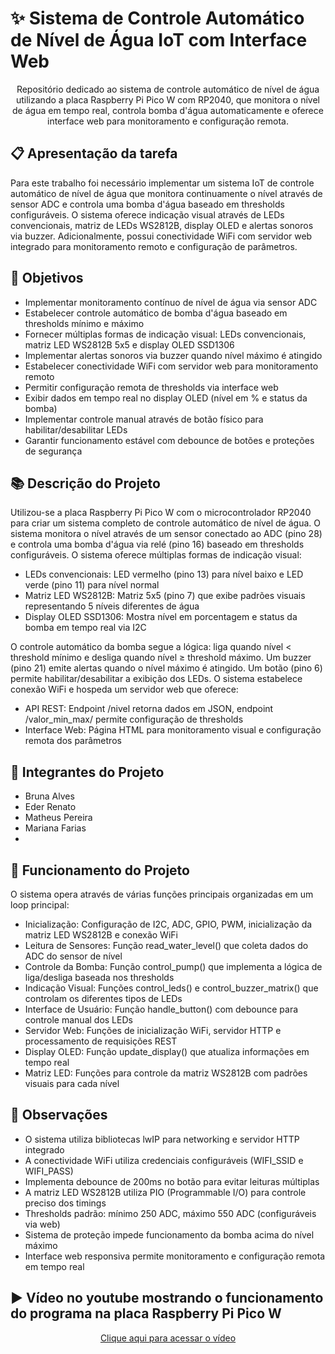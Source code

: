 # ✨ Sistema de Controle Automático de Nível de Água IoT com Interface Web
<p align="center"> Repositório dedicado ao sistema de controle automático de nível de água utilizando a placa Raspberry Pi Pico W com RP2040, que monitora o nível de água em tempo real, controla bomba d'água automaticamente e oferece interface web para monitoramento e configuração remota.</p>

## :clipboard: Apresentação da tarefa
Para este trabalho foi necessário implementar um sistema IoT de controle automático de nível de água que monitora continuamente o nível através de sensor ADC e controla uma bomba d'água baseado em thresholds configuráveis. O sistema oferece indicação visual através de LEDs convencionais, matriz de LEDs WS2812B, display OLED e alertas sonoros via buzzer. Adicionalmente, possui conectividade WiFi com servidor web integrado para monitoramento remoto e configuração de parâmetros.

## :dart: Objetivos

- Implementar monitoramento contínuo de nível de água via sensor ADC
- Estabelecer controle automático de bomba d'água baseado em thresholds mínimo e máximo
- Fornecer múltiplas formas de indicação visual: LEDs convencionais, matriz LED WS2812B 5x5 e display OLED SSD1306
- Implementar alertas sonoros via buzzer quando nível máximo é atingido
- Estabelecer conectividade WiFi com servidor web para monitoramento remoto
- Permitir configuração remota de thresholds via interface web
- Exibir dados em tempo real no display OLED (nível em % e status da bomba)
- Implementar controle manual através de botão físico para habilitar/desabilitar LEDs
- Garantir funcionamento estável com debounce de botões e proteções de segurança

## :books: Descrição do Projeto
Utilizou-se a placa Raspberry Pi Pico W com o microcontrolador RP2040 para criar um sistema completo de controle automático de nível de água. O sistema monitora o nível através de um sensor conectado ao ADC (pino 28) e controla uma bomba d'água via relé (pino 16) baseado em thresholds configuráveis.
O sistema oferece múltiplas formas de indicação visual:

- LEDs convencionais: LED vermelho (pino 13) para nível baixo e LED verde (pino 11) para nível normal
- Matriz LED WS2812B: Matriz 5x5 (pino 7) que exibe padrões visuais representando 5 níveis diferentes de água
- Display OLED SSD1306: Mostra nível em porcentagem e status da bomba em tempo real via I2C

O controle automático da bomba segue a lógica: liga quando nível < threshold mínimo e desliga quando nível ≥ threshold máximo. Um buzzer (pino 21) emite alertas quando o nível máximo é atingido. Um botão (pino 6) permite habilitar/desabilitar a exibição dos LEDs.
O sistema estabelece conexão WiFi e hospeda um servidor web que oferece:

- API REST: Endpoint /nivel retorna dados em JSON, endpoint /valor_min_max/ permite configuração de thresholds
- Interface Web: Página HTML para monitoramento visual e configuração remota dos parâmetros

## :walking: Integrantes do Projeto
- Bruna Alves
- Eder Renato 
- Matheus Pereira
- Mariana Farias
- 
## :bookmark_tabs: Funcionamento do Projeto
O sistema opera através de várias funções principais organizadas em um loop principal:

- Inicialização: Configuração de I2C, ADC, GPIO, PWM, inicialização da matriz LED WS2812B e conexão WiFi
- Leitura de Sensores: Função read_water_level() que coleta dados do ADC do sensor de nível
- Controle da Bomba: Função control_pump() que implementa a lógica de liga/desliga baseada nos thresholds
- Indicação Visual: Funções control_leds() e control_buzzer_matrix() que controlam os diferentes tipos de LEDs
- Interface de Usuário: Função handle_button() com debounce para controle manual dos LEDs
- Servidor Web: Funções de inicialização WiFi, servidor HTTP e processamento de requisições REST
- Display OLED: Função update_display() que atualiza informações em tempo real
- Matriz LED: Funções para controle da matriz WS2812B com padrões visuais para cada nível

## :eyes: Observações

- O sistema utiliza bibliotecas lwIP para networking e servidor HTTP integrado
- A conectividade WiFi utiliza credenciais configuráveis (WIFI_SSID e WIFI_PASS)
- Implementa debounce de 200ms no botão para evitar leituras múltiplas
- A matriz LED WS2812B utiliza PIO (Programmable I/O) para controle preciso dos timings
- Thresholds padrão: mínimo 250 ADC, máximo 550 ADC (configuráveis via web)
- Sistema de proteção impede funcionamento da bomba acima do nível máximo
- Interface web responsiva permite monitoramento e configuração remota em tempo real

## :arrow_forward: Vídeo no youtube mostrando o funcionamento do programa na placa Raspberry Pi Pico W
<p align="center">
    <a href="[LINK_DO_VIDEO]">Clique aqui para acessar o vídeo</a>
</p>
